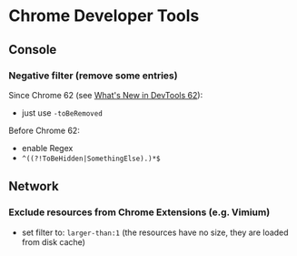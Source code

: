 # Chrome Developer Tools

## Console

### Negative filter (remove some entries)

Since Chrome 62 (see [What's New in DevTools
62](https://developers.google.com/web/updates/2017/08/devtools-release-notes#negative-filters)):

* just use `-toBeRemoved`

Before Chrome 62:

* enable Regex
* `^((?!ToBeHidden|SomethingElse).)*$`

## Network

### Exclude resources from Chrome Extensions (e.g. Vimium)

* set filter to: `larger-than:1` (the resources have no size, they are loaded
  from disk cache)
